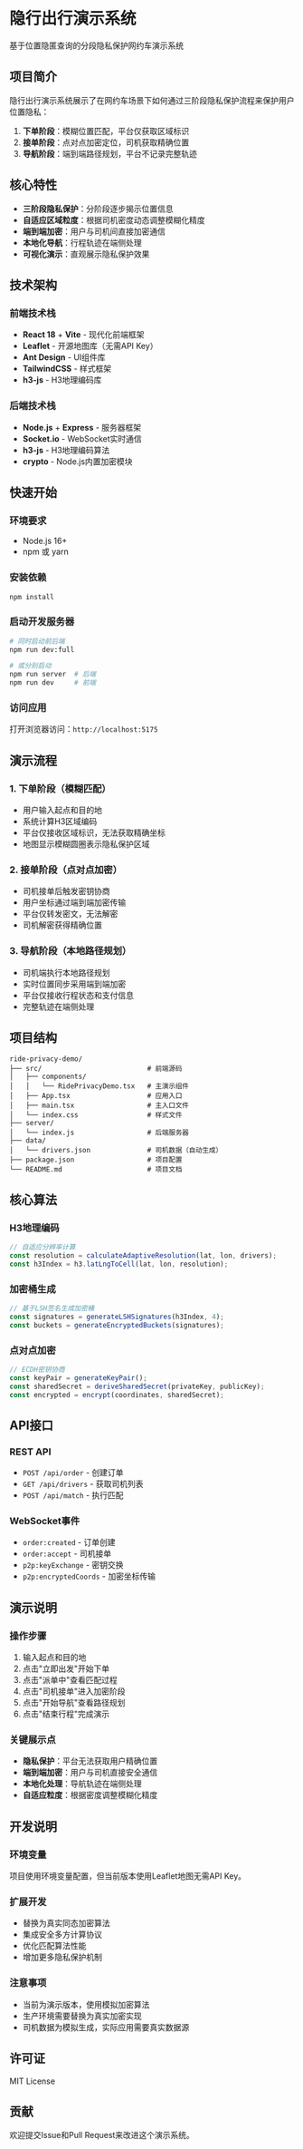 # 隐行出行演示系统

基于位置隐匿查询的分段隐私保护网约车演示系统

## 项目简介

隐行出行演示系统展示了在网约车场景下如何通过三阶段隐私保护流程来保护用户位置隐私：

1. **下单阶段**：模糊位置匹配，平台仅获取区域标识
2. **接单阶段**：点对点加密定位，司机获取精确位置
3. **导航阶段**：端到端路径规划，平台不记录完整轨迹

## 核心特性

- **三阶段隐私保护**：分阶段逐步揭示位置信息
- **自适应区域粒度**：根据司机密度动态调整模糊化精度
- **端到端加密**：用户与司机间直接加密通信
- **本地化导航**：行程轨迹在端侧处理
- **可视化演示**：直观展示隐私保护效果

## 技术架构

### 前端技术栈
- **React 18** + **Vite** - 现代化前端框架
- **Leaflet** - 开源地图库（无需API Key）
- **Ant Design** - UI组件库
- **TailwindCSS** - 样式框架
- **h3-js** - H3地理编码库

### 后端技术栈
- **Node.js** + **Express** - 服务器框架
- **Socket.io** - WebSocket实时通信
- **h3-js** - H3地理编码算法
- **crypto** - Node.js内置加密模块

## 快速开始

### 环境要求
- Node.js 16+
- npm 或 yarn

### 安装依赖
```bash
npm install
```

### 启动开发服务器
```bash
# 同时启动前后端
npm run dev:full

# 或分别启动
npm run server  # 后端
npm run dev     # 前端
```

### 访问应用
打开浏览器访问：`http://localhost:5175`

## 演示流程

### 1. 下单阶段（模糊匹配）
- 用户输入起点和目的地
- 系统计算H3区域编码
- 平台仅接收区域标识，无法获取精确坐标
- 地图显示模糊圆圈表示隐私保护区域

### 2. 接单阶段（点对点加密）
- 司机接单后触发密钥协商
- 用户坐标通过端到端加密传输
- 平台仅转发密文，无法解密
- 司机解密获得精确位置

### 3. 导航阶段（本地路径规划）
- 司机端执行本地路径规划
- 实时位置同步采用端到端加密
- 平台仅接收行程状态和支付信息
- 完整轨迹在端侧处理

## 项目结构

```
ride-privacy-demo/
├── src/                          # 前端源码
│   ├── components/
│   │   └── RidePrivacyDemo.tsx   # 主演示组件
│   ├── App.tsx                   # 应用入口
│   ├── main.tsx                  # 主入口文件
│   └── index.css                 # 样式文件
├── server/
│   └── index.js                  # 后端服务器
├── data/
│   └── drivers.json              # 司机数据（自动生成）
├── package.json                  # 项目配置
└── README.md                     # 项目文档
```

## 核心算法

### H3地理编码
```javascript
// 自适应分辨率计算
const resolution = calculateAdaptiveResolution(lat, lon, drivers);
const h3Index = h3.latLngToCell(lat, lon, resolution);
```

### 加密桶生成
```javascript
// 基于LSH签名生成加密桶
const signatures = generateLSHSignatures(h3Index, 4);
const buckets = generateEncryptedBuckets(signatures);
```

### 点对点加密
```javascript
// ECDH密钥协商
const keyPair = generateKeyPair();
const sharedSecret = deriveSharedSecret(privateKey, publicKey);
const encrypted = encrypt(coordinates, sharedSecret);
```

## API接口

### REST API
- `POST /api/order` - 创建订单
- `GET /api/drivers` - 获取司机列表
- `POST /api/match` - 执行匹配

### WebSocket事件
- `order:created` - 订单创建
- `order:accept` - 司机接单
- `p2p:keyExchange` - 密钥交换
- `p2p:encryptedCoords` - 加密坐标传输

## 演示说明

### 操作步骤
1. 输入起点和目的地
2. 点击"立即出发"开始下单
3. 点击"派单中"查看匹配过程
4. 点击"司机接单"进入加密阶段
5. 点击"开始导航"查看路径规划
6. 点击"结束行程"完成演示

### 关键展示点
- **隐私保护**：平台无法获取用户精确位置
- **端到端加密**：用户与司机直接安全通信
- **本地化处理**：导航轨迹在端侧处理
- **自适应粒度**：根据密度调整模糊化精度

## 开发说明

### 环境变量
项目使用环境变量配置，但当前版本使用Leaflet地图无需API Key。

### 扩展开发
- 替换为真实同态加密算法
- 集成安全多方计算协议
- 优化匹配算法性能
- 增加更多隐私保护机制

### 注意事项
- 当前为演示版本，使用模拟加密算法
- 生产环境需要替换为真实加密实现
- 司机数据为模拟生成，实际应用需要真实数据源

## 许可证

MIT License

## 贡献

欢迎提交Issue和Pull Request来改进这个演示系统。